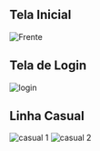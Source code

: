 ## Tela Inicial

![Frente](https://user-images.githubusercontent.com/115411028/195375784-e046563b-efd3-4fd9-8b74-49c5ed23b7b7.png)



## Tela de Login

![login](https://user-images.githubusercontent.com/115411028/195375817-8b602481-c05a-4ac4-ad15-99b5fb99aaa9.png)


## Linha Casual

![casual 1](https://user-images.githubusercontent.com/115411028/195375891-709c3006-e390-4d9e-98f6-b0dff92de98a.png)
![casual 2](https://user-images.githubusercontent.com/115411028/195375913-654ac098-3cea-474d-af12-d907daf40590.png)
